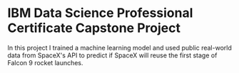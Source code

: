 # IBM Data Science Professional Certificate Capstone Project

In this project I trained a machine learning model and used public real-world data from SpaceX's API to predict if SpaceX will reuse the first stage of Falcon 9 rocket launches.
